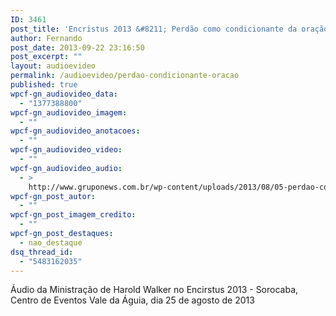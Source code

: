 ```yaml
---
ID: 3461
post_title: 'Encristus 2013 &#8211; Perdão como condicionante da oração'
author: Fernando
post_date: 2013-09-22 23:16:50
post_excerpt: ""
layout: audioevideo
permalink: /audioevideo/perdao-condicionante-oracao
published: true
wpcf-gn_audiovideo_data:
  - "1377388800"
wpcf-gn_audiovideo_imagem:
  - ""
wpcf-gn_audiovideo_anotacoes:
  - ""
wpcf-gn_audiovideo_video:
  - ""
wpcf-gn_audiovideo_audio:
  - >
    http://www.gruponews.com.br/wp-content/uploads/2013/08/05-perdao-como-condicionante-da-oracao.mp3
wpcf-gn_post_autor:
  - ""
wpcf-gn_post_imagem_credito:
  - ""
wpcf-gn_post_destaques:
  - nao_destaque
dsq_thread_id:
  - "5483162035"
---
```

Áudio da Ministração de Harold Walker no Encirstus 2013 - Sorocaba, Centro de Eventos Vale da Águia, dia 25 de agosto de 2013
